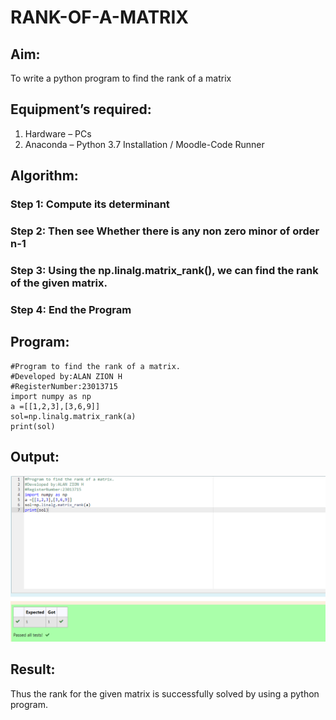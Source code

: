 # RANK-OF-A-MATRIX
## Aim:
To write a python program to find the rank of a matrix
## Equipment’s required:
1. 	Hardware – PCs
2. 	Anaconda – Python 3.7 Installation / Moodle-Code Runner
## Algorithm:
### Step 1: Compute its determinant
### Step 2: Then see Whether there is any non zero minor of order n-1
### Step 3: Using the np.linalg.matrix_rank(), we can find the rank of the given matrix.
### Step 4: End the Program
## Program:
```
#Program to find the rank of a matrix.
#Developed by:ALAN ZION H
#RegisterNumber:23013715
import numpy as np
a =[[1,2,3],[3,6,9]]
sol=np.linalg.matrix_rank(a)
print(sol)

```

## Output:
![Alt text](image.png)
## Result:
Thus the rank for the given matrix is successfully solved by  using a python program.

